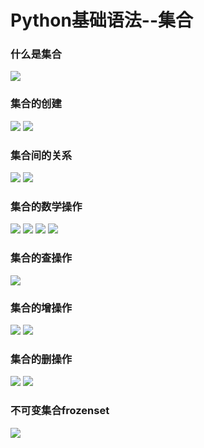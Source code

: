 # Python基础语法--集合
### 什么是集合
![](Pictures/集合/什么是集合.png)
### 集合的创建
![](./Pictures/集合/集合的创建(1).png)
![](Pictures/集合/集合的创建(2).png)
### 集合间的关系
![](./Pictures/集合/集合间的关系(1).png)
![](Pictures/集合/集合间的关系(2).png)
### 集合的数学操作
![](Pictures/集合/集合的数学操作(1).png)
![](Pictures/集合/集合的数学操作(2).png)
![](Pictures/集合/集合的数学操作(3).png)
![](Pictures/集合/集合的数学操作(4).png)
### 集合的查操作
![](Pictures/集合/集合的查操作.png)
### 集合的增操作
![](Pictures/集合/集合的增操作(1).png)
![](Pictures/集合/集合的增操作(2).png)
### 集合的删操作
![](Pictures/集合/集合的删操作(1).png)
![](Pictures/集合/集合的删操作(2).png)
### 不可变集合frozenset
![](Pictures/集合/不可变集合frozenset.png)

